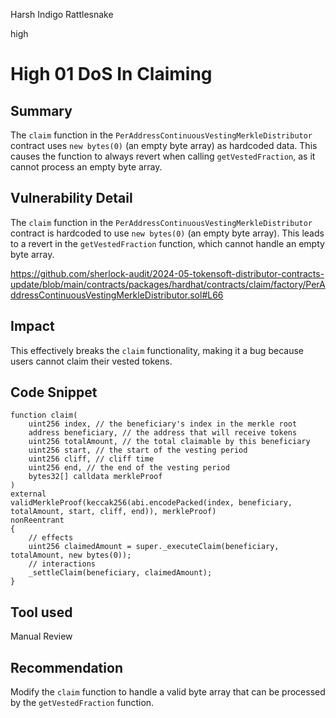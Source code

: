 Harsh Indigo Rattlesnake

high

# High 01 DoS In Claiming

## Summary
The `claim` function in the `PerAddressContinuousVestingMerkleDistributor` contract uses `new bytes(0)` (an empty byte array) as hardcoded data. This causes the function to always revert when calling `getVestedFraction`, as it cannot process an empty byte array.

## Vulnerability Detail
The `claim` function in the `PerAddressContinuousVestingMerkleDistributor` contract is hardcoded to use `new bytes(0)` (an empty byte array). This leads to a revert in the `getVestedFraction` function, which cannot handle an empty byte array.

https://github.com/sherlock-audit/2024-05-tokensoft-distributor-contracts-update/blob/main/contracts/packages/hardhat/contracts/claim/factory/PerAddressContinuousVestingMerkleDistributor.sol#L66

## Impact
This effectively breaks the `claim` functionality, making it a bug because users cannot claim their vested tokens.

## Code Snippet
```solidity
function claim(
	uint256 index, // the beneficiary's index in the merkle root
	address beneficiary, // the address that will receive tokens
	uint256 totalAmount, // the total claimable by this beneficiary
	uint256 start, // the start of the vesting period
	uint256 cliff, // cliff time
	uint256 end, // the end of the vesting period
	bytes32[] calldata merkleProof
)
external
validMerkleProof(keccak256(abi.encodePacked(index, beneficiary, totalAmount, start, cliff, end)), merkleProof)
nonReentrant
{
	// effects
	uint256 claimedAmount = super._executeClaim(beneficiary, totalAmount, new bytes(0));
	// interactions
	_settleClaim(beneficiary, claimedAmount);
}
```

## Tool used
Manual Review

## Recommendation
Modify the `claim` function to handle a valid byte array that can be processed by the `getVestedFraction` function.

